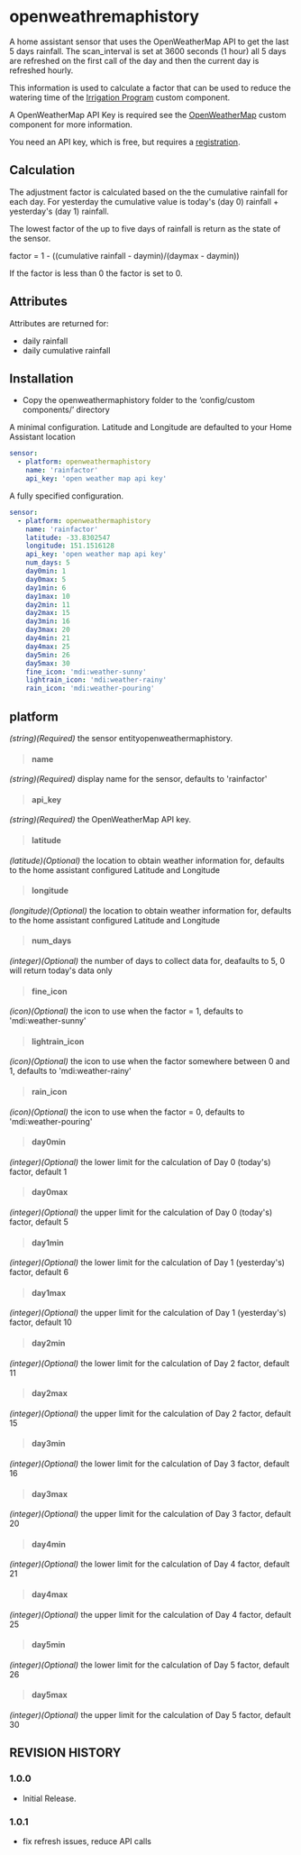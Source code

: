 # openweathremaphistory
A home assistant sensor that uses the OpenWeatherMap API to get the last 5 days rainfall. The scan_interval is set at 3600 seconds (1 hour) all 5 days are refreshed on the first call of the day and then the current day is refreshed hourly.

This information is used to calculate a factor that can be used to reduce the watering time of the [Irrigation Program](https://github.com/petergridge/irrigation_component_V3) custom component.

A OpenWeatherMap API Key is required see the [OpenWeatherMap](https://www.home-assistant.io/integrations/openweathermap/) custom component for more information.

You need an API key, which is free, but requires a [registration](https://home.openweathermap.org/users/sign_up).

## Calculation

The adjustment factor is calculated based on the the cumulative rainfall for each day. For yesterday the cumulative value is today's (day 0) rainfall + yesterday's (day 1) rainfall.

The lowest factor of the up to five days of rainfall is return as the state of the sensor.

factor = 1 - ((cumulative rainfall - daymin)/(daymax - daymin))

If the factor is less than 0 the factor is set to 0.

## Attributes

Attributes are returned for:
* daily rainfall
* daily cumulative rainfall

## Installation

* Copy the openweathermaphistory folder to the ‘config/custom components/’ directory 

A minimal configuration. Latitude and Longitude are defaulted to your Home Assistant location
```yaml
sensor:
  - platform: openweathermaphistory
    name: 'rainfactor'
    api_key: 'open weather map api key'
```

A fully specified configuration.
```yaml
sensor:
  - platform: openweathermaphistory
    name: 'rainfactor'
    latitude: -33.8302547
    longitude: 151.1516128
    api_key: 'open weather map api key'
    num_days: 5
    day0min: 1
    day0max: 5
    day1min: 6
    day1max: 10  
    day2min: 11
    day2max: 15  
    day3min: 16
    day3max: 20  
    day4min: 21
    day4max: 25  
    day5min: 26
    day5max: 30
    fine_icon: 'mdi:weather-sunny'
    lightrain_icon: 'mdi:weather-rainy'
    rain_icon: 'mdi:weather-pouring'
```

## platform
*(string)(Required)* the sensor entityopenweathermaphistory.
>#### name
*(string)(Required)* display name for the sensor, defaults to 'rainfactor'
>#### api_key
*(string)(Required)* the OpenWeatherMap API key.
>#### latitude
*(latitude)(Optional)* the location to obtain weather information for, defaults to the home assistant configured Latitude and Longitude
>#### longitude
*(longitude)(Optional)* the location to obtain weather information for, defaults to the home assistant configured Latitude and Longitude
>#### num_days
*(integer)(Optional)* the number of days to collect data for, deafaults to 5, 0 will return today's data only
>#### fine_icon
*(icon)(Optional)* the icon to use when the factor = 1, defaults to 'mdi:weather-sunny'
>#### lightrain_icon
*(icon)(Optional)* the icon to use when the factor somewhere between 0 and 1, defaults to 'mdi:weather-rainy'
>#### rain_icon
*(icon)(Optional)* the icon to use when the factor = 0, defaults to 'mdi:weather-pouring'
>#### day0min
*(integer)(Optional)* the lower limit for the calculation of Day 0 (today's) factor, default 1
>#### day0max
*(integer)(Optional)* the upper limit for the calculation of Day 0 (today's) factor, default 5
>#### day1min
*(integer)(Optional)* the lower limit for the calculation of Day 1 (yesterday's) factor, default 6
>#### day1max
*(integer)(Optional)* the upper limit for the calculation of Day 1 (yesterday's) factor, default 10
>#### day2min
*(integer)(Optional)* the lower limit for the calculation of Day 2 factor, default 11
>#### day2max
*(integer)(Optional)* the upper limit for the calculation of Day 2 factor, default 15
>#### day3min
*(integer)(Optional)* the lower limit for the calculation of Day 3 factor, default 16
>#### day3max
*(integer)(Optional)* the upper limit for the calculation of Day 3 factor, default 20
>#### day4min
*(integer)(Optional)* the lower limit for the calculation of Day 4 factor, default 21
>#### day4max
*(integer)(Optional)* the upper limit for the calculation of Day 4 factor, default 25
>#### day5min
*(integer)(Optional)* the lower limit for the calculation of Day 5 factor, default 26
>#### day5max
*(integer)(Optional)* the upper limit for the calculation of Day 5 factor, default 30

## REVISION HISTORY

### 1.0.0
* Initial Release.

### 1.0.1
* fix refresh issues, reduce API calls
